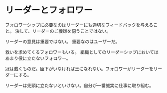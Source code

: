 # リーダーとフォロワー

フォロワーシップに必要なのはリーダーにも適切なフィードバックを与えること。
決して、リーダーのご機嫌を伺うことではない。

リーダーの意見は重要ではない。
重要なのはユーザーだ。

救いを求めてくるフォロワーもいる。
組織としてのリーダーシップにおいてはあまり役に立たないフォロワー。

冠は戴くものだ。臣下がいなければ王になれない。フォロワーがリーダーをリーダーにする。

リーダーは先頭に立たないといけない。自分が一番誠実に仕事に取り組む。

